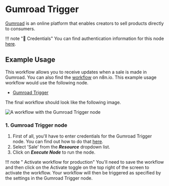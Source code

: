 # Gumroad Trigger

[Gumroad](https://gumroad.com) is an online platform that enables creators to sell products directly to consumers.

!!! note "🔑 Credentials"
    You can find authentication information for this node [here](/workflow/integrations/credentials/gumroad/).


## Example Usage

This workflow allows you to receive updates when a sale is made in Gumroad. You can also find the [workflow](https://n8n.io/workflows/650) on n8n.io. This example usage workflow would use the following node.
- [Gumroad Trigger]()

The final workflow should look like the following image.

![A workflow with the Gumroad Trigger node](/_images/integrations/trigger-nodes/gumroadtrigger/workflow.png)

### 1. Gumroad Trigger node

1. First of all, you'll have to enter credentials for the Gumroad Trigger node. You can find out how to do that [here](/workflow/integrations/credentials/gumroad/).
2. Select 'Sale' from the ***Resource*** dropdown list.
3. Click on ***Execute Node*** to run the node.

!!! note " Activate workflow for production"
    You'll need to save the workflow and then click on the Activate toggle on the top right of the screen to activate the workflow. Your workflow will then be triggered as specified by the settings in the Gumroad Trigger node.

